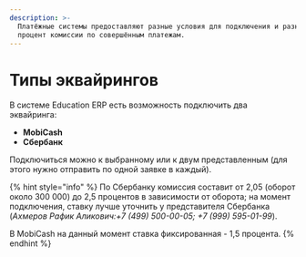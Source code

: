 ```yaml
---
description: >-
  Платёжные системы предоставляют разные условия для подключения и разный
  процент комиссии по совершённым платежам.
---
```


# Типы эквайрингов

В системе Education ERP есть возможность подключить два эквайринга:

* **MobiCash**&#x20;
* **Сбербанк**

&#x20;Подключиться можно к выбранному или к двум представленным (для этого нужно отправить по одной заявке в каждый).

{% hint style="info" %}
По Сбербанку комиссия составит от 2,05 (оборот около 300 000) до 2,5 процентов в зависимости от оборота; на момент подключения, ставку лучше уточнить у представителя Сбербанка (_Ахмеров Рафик Аликович:+7 (499) 500-00-05; +7 (999) 595-01-99_).

В MobiCash на данный момент ставка фиксированная - 1,5 процента.
{% endhint %}
